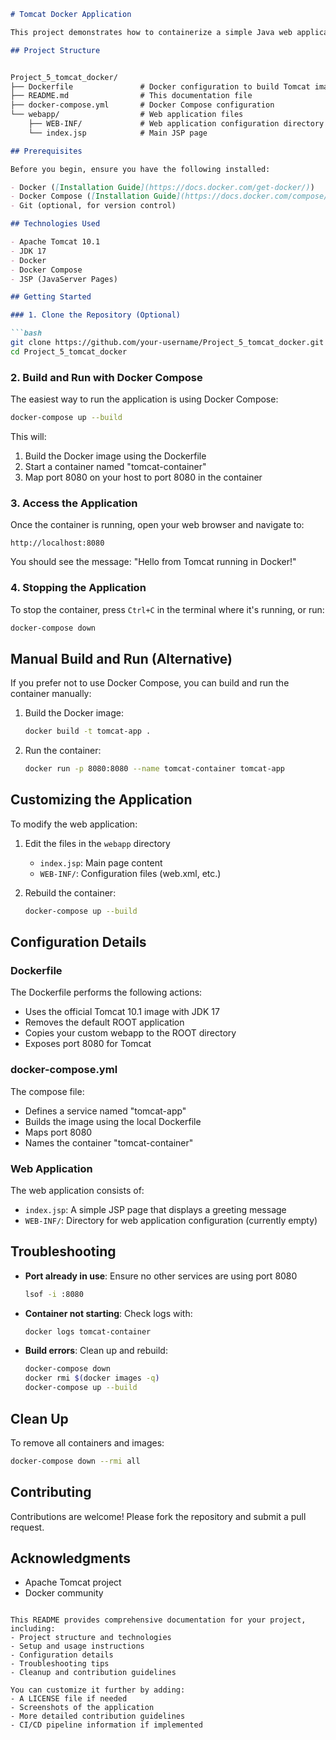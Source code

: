 ```markdown
# Tomcat Docker Application

This project demonstrates how to containerize a simple Java web application using Apache Tomcat and Docker. It includes a basic JSP page and configuration files to build and run the application in a Docker container.

## Project Structure


Project_5_tomcat_docker/
├── Dockerfile               # Docker configuration to build Tomcat image
├── README.md                # This documentation file
├── docker-compose.yml       # Docker Compose configuration
└── webapp/                  # Web application files
    ├── WEB-INF/             # Web application configuration directory
    └── index.jsp            # Main JSP page

## Prerequisites

Before you begin, ensure you have the following installed:

- Docker ([Installation Guide](https://docs.docker.com/get-docker/))
- Docker Compose ([Installation Guide](https://docs.docker.com/compose/install/))
- Git (optional, for version control)

## Technologies Used

- Apache Tomcat 10.1
- JDK 17
- Docker
- Docker Compose
- JSP (JavaServer Pages)

## Getting Started

### 1. Clone the Repository (Optional)

```bash
git clone https://github.com/your-username/Project_5_tomcat_docker.git
cd Project_5_tomcat_docker
```

### 2. Build and Run with Docker Compose

The easiest way to run the application is using Docker Compose:

```bash
docker-compose up --build
```

This will:
1. Build the Docker image using the Dockerfile
2. Start a container named "tomcat-container"
3. Map port 8080 on your host to port 8080 in the container

### 3. Access the Application

Once the container is running, open your web browser and navigate to:

```
http://localhost:8080
```

You should see the message: "Hello from Tomcat running in Docker!"

### 4. Stopping the Application

To stop the container, press `Ctrl+C` in the terminal where it's running, or run:

```bash
docker-compose down
```

## Manual Build and Run (Alternative)

If you prefer not to use Docker Compose, you can build and run the container manually:

1. Build the Docker image:
   ```bash
   docker build -t tomcat-app .
   ```

2. Run the container:
   ```bash
   docker run -p 8080:8080 --name tomcat-container tomcat-app
   ```

## Customizing the Application

To modify the web application:

1. Edit the files in the `webapp` directory
   - `index.jsp`: Main page content
   - `WEB-INF/`: Configuration files (web.xml, etc.)

2. Rebuild the container:
   ```bash
   docker-compose up --build
   ```

## Configuration Details

### Dockerfile

The Dockerfile performs the following actions:
- Uses the official Tomcat 10.1 image with JDK 17
- Removes the default ROOT application
- Copies your custom webapp to the ROOT directory
- Exposes port 8080 for Tomcat

### docker-compose.yml

The compose file:
- Defines a service named "tomcat-app"
- Builds the image using the local Dockerfile
- Maps port 8080
- Names the container "tomcat-container"

### Web Application

The web application consists of:
- `index.jsp`: A simple JSP page that displays a greeting message
- `WEB-INF/`: Directory for web application configuration (currently empty)

## Troubleshooting

- **Port already in use**: Ensure no other services are using port 8080
  ```bash
  lsof -i :8080
  ```
  
- **Container not starting**: Check logs with:
  ```bash
  docker logs tomcat-container
  ```

- **Build errors**: Clean up and rebuild:
  ```bash
  docker-compose down
  docker rmi $(docker images -q)
  docker-compose up --build
  ```

## Clean Up

To remove all containers and images:

```bash
docker-compose down --rmi all
```

## Contributing

Contributions are welcome! Please fork the repository and submit a pull request.

## Acknowledgments

- Apache Tomcat project
- Docker community
```

This README provides comprehensive documentation for your project, including:
- Project structure and technologies
- Setup and usage instructions
- Configuration details
- Troubleshooting tips
- Cleanup and contribution guidelines

You can customize it further by adding:
- A LICENSE file if needed
- Screenshots of the application
- More detailed contribution guidelines
- CI/CD pipeline information if implemented
